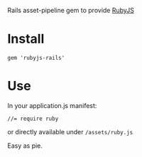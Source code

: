Rails asset-pipeline gem to provide [RubyJS](http://rubyjs.org/)

# Install

	gem 'rubyjs-rails'


# Use

In your application.js manifest:

	//= require ruby

or directly available under `/assets/ruby.js`

Easy as pie.
